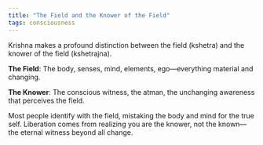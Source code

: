```yaml
---
title: "The Field and the Knower of the Field"
tags: consciousness
---
```


Krishna makes a profound distinction between the field (kshetra) and the knower of the field (kshetrajna).

**The Field**: The body, senses, mind, elements, ego—everything material and changing.

**The Knower**: The conscious witness, the atman, the unchanging awareness that perceives the field.

Most people identify with the field, mistaking the body and mind for the true self. Liberation comes from realizing you are the knower, not the known—the eternal witness beyond all change.



